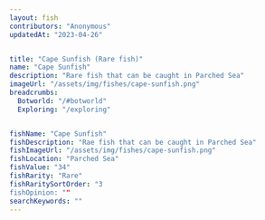 ```yaml
---
layout: fish
contributors: "Anonymous"
updatedAt: "2023-04-26"


title: "Cape Sunfish (Rare fish)"
name: "Cape Sunfish"
description: "Rare fish that can be caught in Parched Sea"
imageUrl: "/assets/img/fishes/cape-sunfish.png"
breadcrumbs:
  Botworld: "/#botworld"
  Exploring: "/exploring"


fishName: "Cape Sunfish"
fishDescription: "Rae fish that can be caught in Parched Sea"
fishImageUrl: "/assets/img/fishes/cape-sunfish.png"
fishLocation: "Parched Sea"
fishValue: "34"
fishRarity: "Rare"
fishRaritySortOrder: "3
fishOpinion: ""
searchKeywords: ""
---
```


